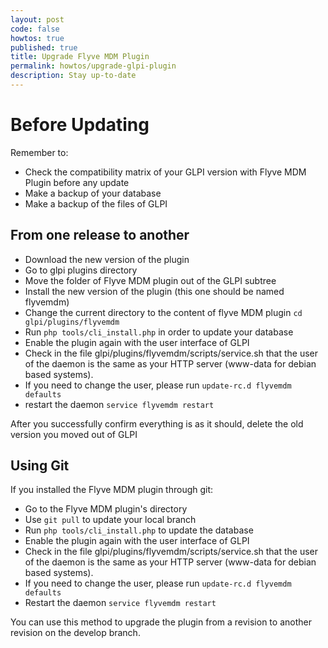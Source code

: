 ```yaml
---
layout: post
code: false
howtos: true
published: true
title: Upgrade Flyve MDM Plugin
permalink: howtos/upgrade-glpi-plugin
description: Stay up-to-date
---
```

# Before Updating

Remember to:

* Check the compatibility matrix of your GLPI version with Flyve MDM Plugin before any update
* Make a backup of your database
* Make a backup of the files of GLPI

## From one release to another

* Download the new version of the plugin
* Go to glpi plugins directory
* Move the folder of Flyve MDM plugin out of the GLPI subtree
* Install the new version of the plugin (this one should be named flyvemdm)
* Change the current directory to the content of flyve MDM plugin ```cd glpi/plugins/flyvemdm```
* Run ```php tools/cli_install.php``` in order to update your database
* Enable the plugin again with the user interface of GLPI
* Check in the file glpi/plugins/flyvemdm/scripts/service.sh that the user of the daemon is the same as your HTTP server (www-data for debian based systems).
* If you need to change the user, please run ```update-rc.d flyvemdm defaults```
*  restart the daemon ```service flyvemdm restart```

After you successfully confirm everything is as it should, delete the old version you moved out of GLPI

## Using Git

If you installed the Flyve MDM plugin through git:

* Go to the Flyve MDM plugin's directory
* Use ```git pull``` to update your local branch
* Run ```php tools/cli_install.php``` to update the database
* Enable the plugin again with the user interface of GLPI
* Check in the file glpi/plugins/flyvemdm/scripts/service.sh that the user of the daemon is the same as your HTTP server (www-data for debian based systems).
* If you need to change the user, please run ```update-rc.d flyvemdm defaults```
* Restart the daemon ```service flyvemdm restart```

You can use this method to upgrade the plugin from a revision to another revision on the develop branch.
